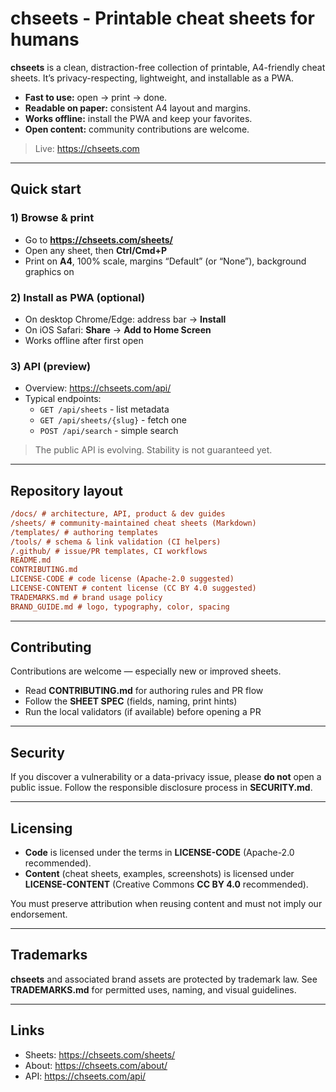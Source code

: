 # chseets - Printable cheat sheets for humans

**chseets** is a clean, distraction-free collection of printable, A4-friendly
cheat sheets. It’s privacy-respecting, lightweight, and installable as a PWA.

- **Fast to use:** open → print → done.
- **Readable on paper:** consistent A4 layout and margins.
- **Works offline:** install the PWA and keep your favorites.
- **Open content:** community contributions are welcome.

> Live: https://chseets.com

---

## Quick start

### 1) Browse & print

- Go to **https://chseets.com/sheets/**
- Open any sheet, then **Ctrl/Cmd+P**
- Print on **A4**, 100% scale, margins “Default” (or “None”), background graphics on

### 2) Install as PWA (optional)

- On desktop Chrome/Edge: address bar → **Install**
- On iOS Safari: **Share** → **Add to Home Screen**
- Works offline after first open

### 3) API (preview)

- Overview: https://chseets.com/api/
- Typical endpoints:
  - `GET /api/sheets` - list metadata
  - `GET /api/sheets/{slug}` - fetch one
  - `POST /api/search` - simple search

> The public API is evolving. Stability is not guaranteed yet.

---

## Repository layout

```ini
/docs/ # architecture, API, product & dev guides
/sheets/ # community-maintained cheat sheets (Markdown)
/templates/ # authoring templates
/tools/ # schema & link validation (CI helpers)
/.github/ # issue/PR templates, CI workflows
README.md
CONTRIBUTING.md
LICENSE-CODE # code license (Apache-2.0 suggested)
LICENSE-CONTENT # content license (CC BY 4.0 suggested)
TRADEMARKS.md # brand usage policy
BRAND_GUIDE.md # logo, typography, color, spacing
```

---

## Contributing

Contributions are welcome — especially new or improved sheets.

- Read **CONTRIBUTING.md** for authoring rules and PR flow
- Follow the **SHEET SPEC** (fields, naming, print hints)
- Run the local validators (if available) before opening a PR

---

## Security

If you discover a vulnerability or a data-privacy issue, please **do not** open
a public issue. Follow the responsible disclosure process in **SECURITY.md**.

---

## Licensing

- **Code** is licensed under the terms in **LICENSE-CODE** (Apache-2.0 recommended).
- **Content** (cheat sheets, examples, screenshots) is licensed under
  **LICENSE-CONTENT** (Creative Commons **CC BY 4.0** recommended).

You must preserve attribution when reusing content and must not imply our
endorsement.

---

## Trademarks

**chseets** and associated brand assets are protected by trademark law. See
**TRADEMARKS.md** for permitted uses, naming, and visual guidelines.

---

## Links

- Sheets: https://chseets.com/sheets/
- About:  https://chseets.com/about/
- API:    https://chseets.com/api/

